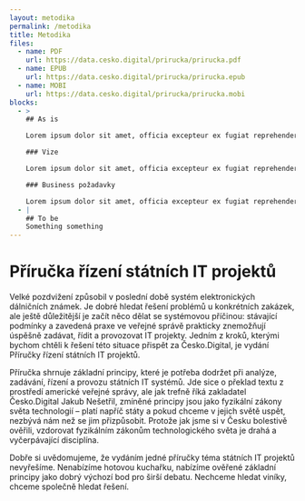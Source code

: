 ```yaml
---
layout: metodika
permalink: /metodika
title: Metodika
files:
  - name: PDF
    url: https://data.cesko.digital/prirucka/prirucka.pdf
  - name: EPUB
    url: https://data.cesko.digital/prirucka/prirucka.epub
  - name: MOBI
    url: https://data.cesko.digital/prirucka/prirucka.mobi
blocks:
  - >
    ## As is

    Lorem ipsum dolor sit amet, officia excepteur ex fugiat reprehenderit enim labore culpa sint ad nisi Lorem pariatur mollit ex esse exercitation amet. Nisi anim cupidatat excepteur officia. Reprehenderit nostrud nostrud ipsum Lorem est aliquip amet voluptate voluptate dolor minim nulla est proident. Nostrud officia pariatur ut officia. Sit irure elit esse ea nulla sunt ex occaecat reprehenderit commodo officia dolor Lorem duis laboris cupidatat officia voluptate. Culpa proident adipisicing id nulla nisi laboris ex in Lorem sunt duis officia eiusmod. Aliqua reprehenderit commodo ex non excepteur duis sunt velit enim. Voluptate laboris sint cupidatat ullamco ut ea consectetur et est culpa et culpa duis.

    ### Vize

    Lorem ipsum dolor sit amet, officia excepteur ex fugiat reprehenderit enim labore culpa sint ad nisi Lorem pariatur mollit ex esse exercitation amet. Nisi anim cupidatat excepteur officia. Reprehenderit nostrud nostrud ipsum Lorem est aliquip amet voluptate voluptate dolor minim nulla est proident. Nostrud officia pariatur ut officia. Sit irure elit esse ea nulla sunt ex occaecat reprehenderit commodo officia dolor Lorem duis laboris cupidatat officia voluptate. Culpa proident adipisicing id nulla nisi laboris ex in Lorem sunt duis officia eiusmod. Aliqua reprehenderit commodo ex non excepteur duis sunt velit enim. Voluptate laboris sint cupidatat ullamco ut ea consectetur et est culpa et culpa duis.

    ### Business požadavky

    Lorem ipsum dolor sit amet, officia excepteur ex fugiat reprehenderit enim labore culpa sint ad nisi Lorem pariatur mollit ex esse exercitation amet. Nisi anim cupidatat excepteur officia. Reprehenderit nostrud nostrud ipsum Lorem est aliquip amet voluptate voluptate dolor minim nulla est proident. Nostrud officia pariatur ut officia. Sit irure elit esse ea nulla sunt ex occaecat reprehenderit commodo officia dolor Lorem duis laboris cupidatat officia voluptate. Culpa proident adipisicing id nulla nisi laboris ex in Lorem sunt duis officia eiusmod. Aliqua reprehenderit commodo ex non excepteur duis sunt velit enim. Voluptate laboris sint cupidatat ullamco ut ea consectetur et est culpa et culpa duis.
  - |
    ## To be
    Something something
---
```

# Příručka řízení státních IT projektů

Velké pozdvižení způsobil v poslední době systém elektronických dálničních známek. Je dobré hledat řešení problémů u konkrétních zakázek, ale ještě důležitější je začít něco dělat se systémovou příčinou: stávající podmínky a zavedená praxe ve veřejné správě prakticky znemožňují úspěšně zadávat, řídit a provozovat IT projekty. Jedním z kroků, kterými bychom chtěli k řešení této situace přispět za Česko.Digital, je vydání Příručky řízení státních IT projektů.

Příručka shrnuje základní principy, které je potřeba dodržet při analýze, zadávání, řízení a provozu státních IT systémů. Jde sice o překlad textu z prostředí americké veřejné správy, ale jak trefně říká zakladatel Česko.Digital Jakub Nešetřil, zmíněné principy jsou jako fyzikální zákony světa technologií – platí napříč státy a pokud chceme v jejich světě uspět, nezbývá nám než se jim přizpůsobit. Protože jak jsme si v Česku bolestivě ověřili, vzdorovat fyzikálním zákonům technologického světa je drahá a vyčerpávající disciplína.

Dobře si uvědomujeme, že vydáním jedné příručky téma státních IT projektů nevyřešíme. Nenabízíme hotovou kuchařku, nabízíme ověřené základní principy jako dobrý výchozí bod pro širší debatu. Nechceme hledat viníky, chceme společně hledat řešení.